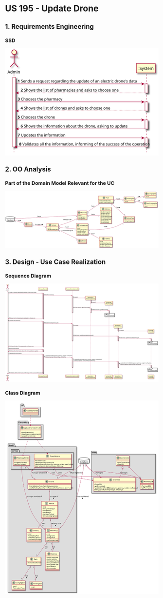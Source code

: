 # US 195 - Update Drone

## 1. Requirements Engineering

### SSD
![US195_SSD](US195_SSD.svg)

## 2. OO Analysis

### Part of the Domain Model Relevant for the UC

![US195_DM](US195_DM.svg)

## 3. Design - Use Case Realization

###	Sequence Diagram

![US195_SD.svg](US195_SD.svg)


###	Class Diagram

![US195_CD.svg](US195_CD.svg)
